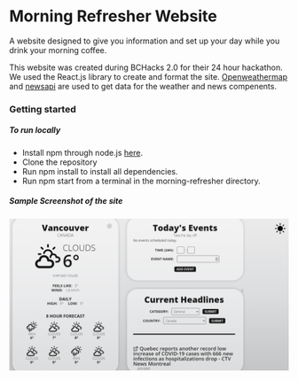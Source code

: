 # Morning Refresher Website
A website designed to give you information and set up your day while you drink your morning coffee.

This website was created during BCHacks 2.0 for their 24 hour hackathon. We used the React.js library to create and format the site. [Openweathermap](https://nodejs.org/en/) and [newsapi](https://newsapi.org/) are used to get data for the weather and news compenents.

### Getting started

##### To run locally
- Install npm through node.js [here](https://nodejs.org/en/).
- Clone the repository
- Run npm install to install all dependencies.
- Run npm start from a terminal in the morning-refresher directory.

##### Sample Screenshot of the site
![Morning Refresher](morning-refresher-demo.png)
